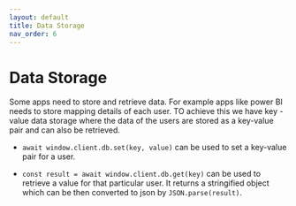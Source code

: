 ```yaml
---
layout: default
title: Data Storage
nav_order: 6
---
```


# **Data Storage**

Some apps need to store and retrieve data. For example apps like power BI needs to store mapping details of each user. TO achieve this we have key - value data storage where the data of the users are stored as a key-value pair and can also be retrieved. 

- `await window.client.db.set(key, value)` can be used to set a key-value pair for a user.

- `const result = await window.client.db.get(key)` can be used to retrieve a value for that particular user. It returns a stringified object which can be then converted to json by `JSON.parse(result)`.


